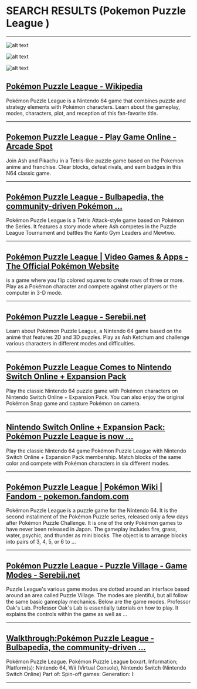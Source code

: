 # SEARCH RESULTS (Pokemon Puzzle League )
---


![alt text](https://gamefabrique.com/storage/screenshots/n64/pokemon-puzzle-league-07.png "Pokémon Puzzle League Screenshots | GameFabrique")


![alt text](https://images.nintendolife.com/screenshots/125891/large.jpg "Pokémon Puzzle League Review (N64) | Nintendo Life")


![alt text](https://s.uvlist.net/l/y2007/07/40596.jpg "Pokemon Puzzle League screenshots for Nintendo 64")

## [Pokémon Puzzle League - Wikipedia](https://en.wikipedia.org/wiki/Pokémon_Puzzle_League)
Pokémon Puzzle League is a Nintendo 64 game that combines puzzle and strategy elements with Pokémon characters. Learn about the gameplay, modes, characters, plot, and reception of this fan-favorite title.

---

## [Pokemon Puzzle League - Play Game Online - Arcade Spot](https://arcadespot.com/game/pokemon-puzzle-league/)
Join Ash and Pikachu in a Tetris-like puzzle game based on the Pokemon anime and franchise. Clear blocks, defeat rivals, and earn badges in this N64 classic game.

---

## [Pokémon Puzzle League - Bulbapedia, the community-driven Pokémon ...](https://bulbapedia.bulbagarden.net/wiki/Pokémon_Puzzle_League)
Pokémon Puzzle League is a Tetris Attack-style game based on Pokémon the Series. It features a story mode where Ash competes in the Puzzle League Tournament and battles the Kanto Gym Leaders and Mewtwo.

---

## [Pokémon Puzzle League | Video Games & Apps - The Official Pokémon Website](https://www.pokemon.com/us/pokemon-video-games/pokemon-puzzle-league)
is a game where you flip colored squares to create rows of three or more. Play as a Pokémon character and compete against other players or the computer in 3-D mode.

---

## [Pokémon Puzzle League - Serebii.net](https://www.serebii.net/puzzleleague/)
Learn about Pokémon Puzzle League, a Nintendo 64 game based on the animé that features 2D and 3D puzzles. Play as Ash Ketchum and challenge various characters in different modes and difficulties.

---

## [Pokémon Puzzle League Comes to Nintendo Switch Online + Expansion Pack](https://www.pokemon.com/us/pokemon-news/pokemon-puzzle-league-comes-to-nintendo-switch-online-expansion-pack)
Play the classic Nintendo 64 puzzle game with Pokémon characters on Nintendo Switch Online + Expansion Pack. You can also enjoy the original Pokémon Snap game and capture Pokémon on camera.

---

## [Nintendo Switch Online + Expansion Pack: Pokémon Puzzle League is now ...](https://www.nintendo.com/us/whatsnew/nintendo-switch-online-expansion-pack-pokemon-puzzle-league-is-now-available/)
Play the classic Nintendo 64 game Pokémon Puzzle League with Nintendo Switch Online + Expansion Pack membership. Match blocks of the same color and compete with Pokémon characters in six different modes.

---

## [Pokémon Puzzle League | Pokémon Wiki | Fandom - pokemon.fandom.com](https://pokemon.fandom.com/wiki/Pokémon_Puzzle_League)
Pokémon Puzzle League is a puzzle game for the Nintendo 64. It is the second installment of the Pokémon Puzzle series, released only a few days after Pokémon Puzzle Challenge. It is one of the only Pokémon games to have never been released in Japan. The gameplay includes fire, grass, water, psychic, and thunder as mini blocks. The object is to arrange blocks into pairs of 3, 4, 5, or 6 to ...

---

## [Pokémon Puzzle League - Puzzle Village - Game Modes - Serebii.net](https://www.serebii.net/puzzleleague/puzzlevillage.shtml)
Puzzle League's various game modes are dotted around an interface based around an area called Puzzle Village. The modes are plentiful, but all follow the same basic gameplay mechanics. Below are the game modes. Professor Oak's Lab. Professor Oak's Lab is essentially tutorials on how to play. It explains the controls within the game as well as ...

---

## [Walkthrough:Pokémon Puzzle League - Bulbapedia, the community-driven ...](https://bulbapedia.bulbagarden.net/wiki/Walkthrough:Pokémon_Puzzle_League)
Pokémon Puzzle League. Pokémon Puzzle League boxart. Information; Platform(s): Nintendo 64, Wii (Virtual Console), Nintendo Switch (Nintendo Switch Online) Part of: Spin-off games: Generation: I:

---

